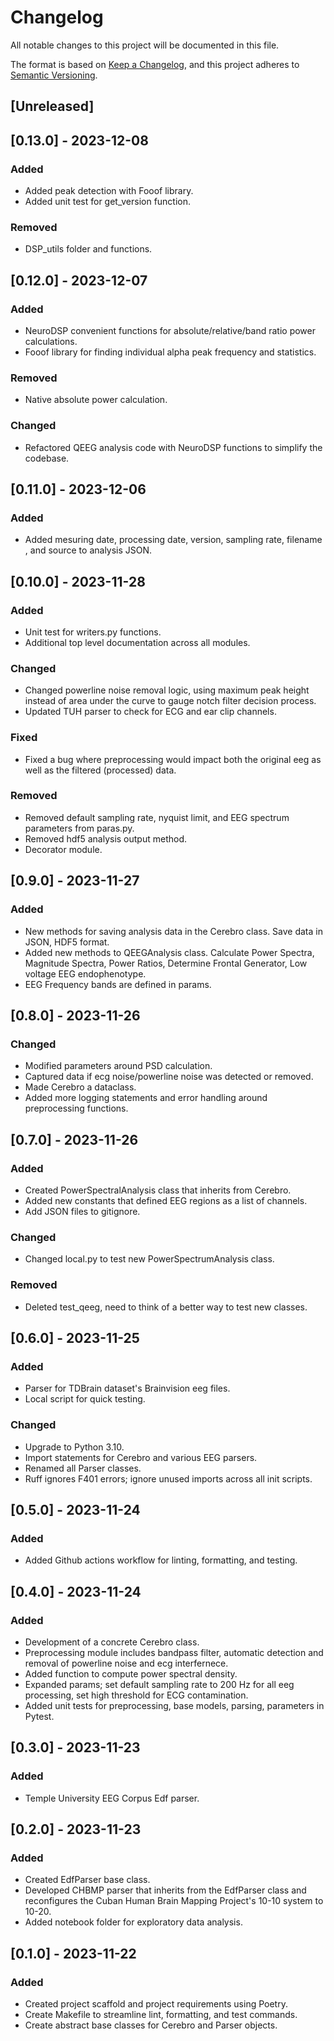 # Changelog

All notable changes to this project will be documented in this file.

The format is based on [Keep a Changelog](https://keepachangelog.com/en/1.0.0/),
and this project adheres to [Semantic Versioning](https://semver.org/spec/v2.0.0.html).

## [Unreleased]


## [0.13.0] - 2023-12-08

### Added
- Added peak detection with Fooof library.
- Added unit test for get_version function.

### Removed
- DSP_utils folder and functions.


## [0.12.0] - 2023-12-07

### Added
- NeuroDSP convenient functions for absolute/relative/band ratio power calculations.
- Fooof library for finding individual alpha peak frequency and statistics.

### Removed
- Native absolute power calculation.

### Changed
- Refactored QEEG analysis code with NeuroDSP functions to simplify the codebase.

## [0.11.0] - 2023-12-06

### Added
- Added mesuring date, processing date, version, sampling rate, filename , and source to analysis JSON.


## [0.10.0] - 2023-11-28

### Added
- Unit test for writers.py functions.
- Additional top level documentation across all modules.

### Changed
- Changed powerline noise removal logic, using maximum peak height instead of area under the curve to gauge notch filter decision process.
- Updated TUH parser to check for ECG and ear clip channels.
### Fixed
- Fixed a bug where preprocessing would impact both the original eeg as well as the filtered (processed) data. 

### Removed
- Removed default sampling rate, nyquist limit, and EEG spectrum parameters from paras.py.
- Removed hdf5 analysis output method.
- Decorator module.


## [0.9.0] - 2023-11-27

### Added
- New methods for saving analysis data in the Cerebro class. Save data in JSON, HDF5 format.
- Added new methods to QEEGAnalysis class. Calculate Power Spectra, Magnitude Spectra, Power Ratios, Determine Frontal Generator, Low voltage EEG endophenotype.
- EEG Frequency bands are defined in params.


## [0.8.0] - 2023-11-26

### Changed
- Modified parameters around PSD calculation.
- Captured data if ecg noise/powerline noise was detected or removed.
- Made Cerebro a dataclass.
- Added more logging statements  and error handling around preprocessing functions.


## [0.7.0] - 2023-11-26
### Added
- Created PowerSpectralAnalysis class that inherits from Cerebro. 
- Added new constants that defined EEG regions as a list of channels.
- Add JSON files to gitignore.

### Changed
- Changed local.py to test new PowerSpectrumAnalysis class.

### Removed
- Deleted test_qeeg, need to think of a better way to test new classes. 


## [0.6.0] - 2023-11-25
### Added
- Parser for TDBrain dataset's Brainvision eeg files.
- Local script for quick testing.

### Changed
- Upgrade to Python 3.10.
- Import statements for Cerebro and various EEG parsers.
- Renamed all Parser classes.
- Ruff ignores F401 errors; ignore unused imports across all init scripts.


## [0.5.0] - 2023-11-24
### Added
- Added Github actions workflow for linting, formatting, and testing.


## [0.4.0] - 2023-11-24
### Added
- Development of a concrete Cerebro class.
- Preprocessing module includes bandpass filter, automatic detection and removal of powerline noise and ecg interfernece.
- Added function to compute power spectral density.
- Expanded params; set default sampling rate to 200 Hz for all eeg processing, set high threshold for ECG contamination.
- Added unit tests for preprocessing, base models, parsing, parameters in Pytest.


## [0.3.0] - 2023-11-23
### Added
- Temple University EEG Corpus Edf parser.


## [0.2.0] - 2023-11-23
### Added
- Created EdfParser base class.
- Developed CHBMP parser that inherits from the EdfParser class and reconfigures the Cuban Human Brain Mapping Project's 10-10 system to 10-20.
- Added notebook folder for exploratory data analysis.


## [0.1.0] - 2023-11-22
### Added
- Created project scaffold and project requirements using Poetry.
- Create Makefile to streamline lint, formatting, and test commands.
- Create abstract base classes for Cerebro and Parser objects.

